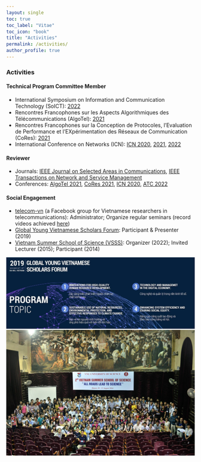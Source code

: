 ```yaml
---
layout: single
toc: true
toc_label: "Vitae"
toc_icon: "book"
title: "Activities"
permalink: /activities/
author_profile: true
---
```


### Activities
#### Technical Program Committee Member
* International Symposium on Information and Communication Technology (SoICT): [2022](https://soict.org/)
* Rencontres Francophones sur les Aspects Algorithmiques des Télécommunications (AlgoTel): [2021](https://apps.univ-lr.fr/cgi-bin/WebObjects/Colloque.woa/wa/menu?code=2721&idMenu=10987&lang=fr)
* Rencontres Francophones sur la Conception de Protocoles, l’Evaluation de Performance et l’EXpérimentation des Réseaux de Communication (CoRes): [2021](https://apps.univ-lr.fr/cgi-bin/WebObjects/Colloque.woa/wa/menu?code=2721&idMenu=10988&lang=fr)
* International Conference on Networks (ICN): [ICN 2020](https://www.iaria.org/conferences2020/ICN20.html), [2021](https://www.iaria.org/conferences2021/ICN21.html), [2022](https://www.iaria.org/conferences2022/ICN22.html)

#### Reviewer
* Journals: [IEEE Journal on Selected Areas in Communications](https://www.comsoc.org/publications/journals/ieee-jsac), [IEEE Transactions on Network and Service Management](https://www.comsoc.org/publications/journals/ieee-tnsm)
* Conferences: [AlgoTel 2021](https://apps.univ-lr.fr/cgi-bin/WebObjects/Colloque.woa/wa/menu?code=2721&idMenu=10987&lang=fr), [CoRes 2021](https://apps.univ-lr.fr/cgi-bin/WebObjects/Colloque.woa/wa/menu?code=2721&idMenu=10988&lang=fr), [ICN 2020](https://www.iaria.org/conferences2020/ICN20.html), [ATC 2022](https://atc-conf.org/)

#### Social Engagement
* [telecom-vn](https://www.facebook.com/groups/telecomvn) (a Facebook group for Vietnamese researchers in telecommunications): Administrator; Organize regular seminars (record videos achieved [here](https://www.youtube.com/channel/UCNWic6CM7ZtdlUJQd2WlGYQ))
* [Global Young Vietnamese Scholars Forum](http://trithuctrevietnam.vn/): Participant & Presenter (2019)
* [Vietnam Summer School of Science (VSSS)](https://www.truonghekhoahoc.com/): Organizer (2022); Invited Lecturer (2015); Participant (2014)

<!-- * 01/2022-present: volunteer as a translator for [Kính Kính Coong](https://www.facebook.com/groups/327219941478408/about), a project of translating French-Vietnamese and Vietnamese-French letters between godparents and foster children in difficult circumstances in Vietnam -->

<img src="/images/event_gyvsf2019.jpg" width="800" />

<img src="/images/event_vsss2015.jpg" width="800" />

<!--
<img src="http://....jpg" width="200" height="200" />
![GYVSF2019](/assets/images/event_gyvsf2019.jpg)
![VSSS2015](/assets/images/event_vsss2015.jpg)
-->


<!-- Curriculum vitae [[.pdf]({{ site.url }}/files/cv-giuseppedurisi.pdf)] -->

